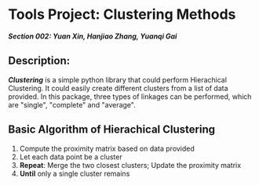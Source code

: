 # Tools Project: Clustering Methods
***Section 002: Yuan Xin, Hanjiao Zhang, Yuanqi Gai***

## Description:
***Clustering*** is a simple python library that could perform Hierachical Clustering. It could easily create different clusters from a list of data provided. In this package, three types of linkages can be performed, which are "single", "complete" and "average".

## Basic Algorithm of Hierachical Clustering
1. Compute the proximity matrix based on data provided
2. Let each data point be a cluster
3. **Repeat**: Merge the two closest clusters; Update the proximity matrix
4. **Until** only a single cluster remains

